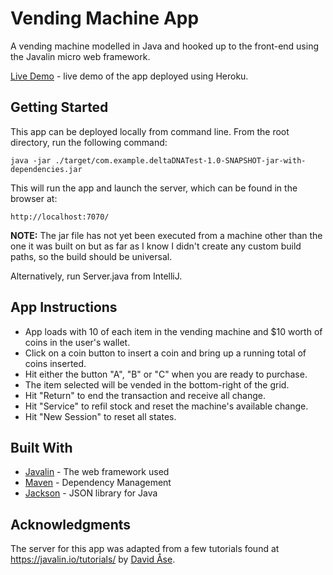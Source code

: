 # Vending Machine App

A vending machine modelled in Java and hooked up to the front-end using the Javalin micro web framework.

[Live Demo](https://vending-machine-app.herokuapp.com/) - live demo of the app deployed using Heroku.

## Getting Started

This app can be deployed locally from command line. From the root directory, run the following command:

```
java -jar ./target/com.example.deltaDNATest-1.0-SNAPSHOT-jar-with-dependencies.jar
```
This will run the app and launch the server, which can be found in the browser at:

```
http://localhost:7070/
```

__NOTE:__ The jar file has not yet been executed from a machine other than the one it was built on but as far as I know I didn't create any custom build paths, so the build should be universal.

Alternatively, run Server.java from IntelliJ.

## App Instructions

* App loads with 10 of each item in the vending machine and $10 worth of coins in the user's wallet.
* Click on a coin button to insert a coin and bring up a running total of coins inserted.
* Hit either the button "A", "B" or "C" when you are ready to purchase.
* The item selected will be vended in the bottom-right of the grid.
* Hit "Return" to end the transaction and receive all change.
* Hit "Service" to refil stock and reset the machine's available change.
* Hit "New Session" to reset all states.

## Built With

* [Javalin](https://javalin.io/) - The web framework used
* [Maven](https://maven.apache.org/) - Dependency Management
* [Jackson](https://github.com/FasterXML/jackson) - JSON library for Java


## Acknowledgments

The server for this app was adapted from a few tutorials found at https://javalin.io/tutorials/ by [David Åse](https://github.com/tipsy/).

